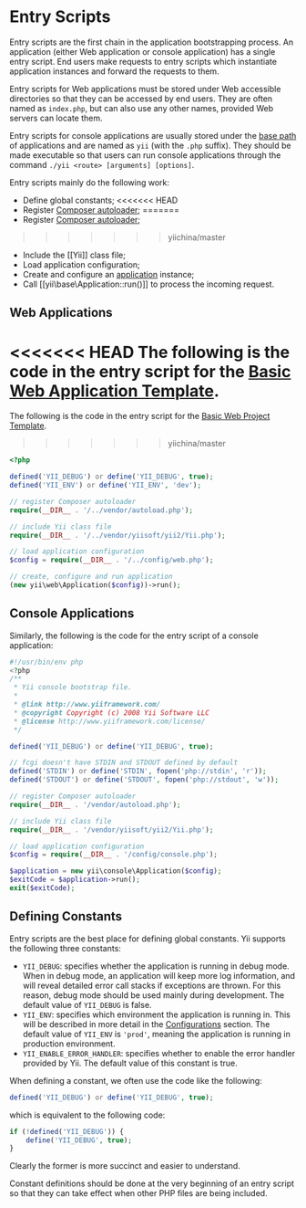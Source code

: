 Entry Scripts
=============

Entry scripts are the first chain in the application bootstrapping process. An application (either
Web application or console application) has a single entry script. End users make requests to
entry scripts which instantiate application instances and forward the requests to them.

Entry scripts for Web applications must be stored under Web accessible directories so that they
can be accessed by end users. They are often named as `index.php`, but can also use any other names,
provided Web servers can locate them.

Entry scripts for console applications are usually stored under the [base path](structure-applications.md)
of applications and are named as `yii` (with the `.php` suffix). They should be made executable
so that users can run console applications through the command `./yii <route> [arguments] [options]`.

Entry scripts mainly do the following work:

* Define global constants;
<<<<<<< HEAD
* Register [Composer autoloader](http://getcomposer.org/doc/01-basic-usage.md#autoloading);
=======
* Register [Composer autoloader](https://getcomposer.org/doc/01-basic-usage.md#autoloading);
>>>>>>> yiichina/master
* Include the [[Yii]] class file;
* Load application configuration;
* Create and configure an [application](structure-applications.md) instance;
* Call [[yii\base\Application::run()]] to process the incoming request.


## Web Applications <span id="web-applications"></span>

<<<<<<< HEAD
The following is the code in the entry script for the [Basic Web Application Template](start-installation.md).
=======
The following is the code in the entry script for the [Basic Web Project Template](start-installation.md).
>>>>>>> yiichina/master

```php
<?php

defined('YII_DEBUG') or define('YII_DEBUG', true);
defined('YII_ENV') or define('YII_ENV', 'dev');

// register Composer autoloader
require(__DIR__ . '/../vendor/autoload.php');

// include Yii class file
require(__DIR__ . '/../vendor/yiisoft/yii2/Yii.php');

// load application configuration
$config = require(__DIR__ . '/../config/web.php');

// create, configure and run application
(new yii\web\Application($config))->run();
```


## Console Applications <span id="console-applications"></span>

Similarly, the following is the code for the entry script of a console application:

```php
#!/usr/bin/env php
<?php
/**
 * Yii console bootstrap file.
 *
 * @link http://www.yiiframework.com/
 * @copyright Copyright (c) 2008 Yii Software LLC
 * @license http://www.yiiframework.com/license/
 */

defined('YII_DEBUG') or define('YII_DEBUG', true);

// fcgi doesn't have STDIN and STDOUT defined by default
defined('STDIN') or define('STDIN', fopen('php://stdin', 'r'));
defined('STDOUT') or define('STDOUT', fopen('php://stdout', 'w'));

// register Composer autoloader
require(__DIR__ . '/vendor/autoload.php');

// include Yii class file
require(__DIR__ . '/vendor/yiisoft/yii2/Yii.php');

// load application configuration
$config = require(__DIR__ . '/config/console.php');

$application = new yii\console\Application($config);
$exitCode = $application->run();
exit($exitCode);
```


## Defining Constants <span id="defining-constants"></span>

Entry scripts are the best place for defining global constants. Yii supports the following three constants:

* `YII_DEBUG`: specifies whether the application is running in debug mode. When in debug mode, an application
  will keep more log information, and will reveal detailed error call stacks if exceptions are thrown. For this
  reason, debug mode should be used mainly during development. The default value of `YII_DEBUG` is false.
* `YII_ENV`: specifies which environment the application is running in. This will be described in
  more detail in the [Configurations](concept-configurations.md#environment-constants) section.
  The default value of `YII_ENV` is `'prod'`, meaning the application is running in production environment.
* `YII_ENABLE_ERROR_HANDLER`: specifies whether to enable the error handler provided by Yii. The default
  value of this constant is true.

When defining a constant, we often use the code like the following:

```php
defined('YII_DEBUG') or define('YII_DEBUG', true);
```

which is equivalent to the following code:

```php
if (!defined('YII_DEBUG')) {
    define('YII_DEBUG', true);
}
```

Clearly the former is more succinct and easier to understand.

Constant definitions should be done at the very beginning of an entry script so that they can take effect
when other PHP files are being included.
